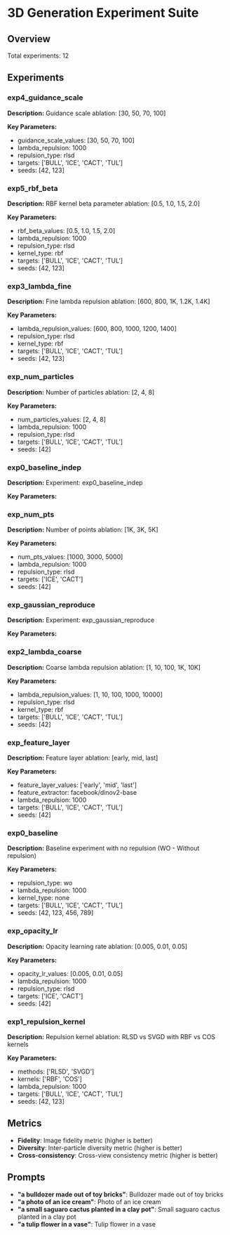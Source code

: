 # 3D Generation Experiment Suite

## Overview

Total experiments: 12

## Experiments

### exp4_guidance_scale
**Description:** Guidance scale ablation: [30, 50, 70, 100]

**Key Parameters:**
- guidance_scale_values: [30, 50, 70, 100]
- lambda_repulsion: 1000
- repulsion_type: rlsd
- targets: ['BULL', 'ICE', 'CACT', 'TUL']
- seeds: [42, 123]

### exp5_rbf_beta
**Description:** RBF kernel beta parameter ablation: [0.5, 1.0, 1.5, 2.0]

**Key Parameters:**
- rbf_beta_values: [0.5, 1.0, 1.5, 2.0]
- lambda_repulsion: 1000
- repulsion_type: rlsd
- kernel_type: rbf
- targets: ['BULL', 'ICE', 'CACT', 'TUL']
- seeds: [42, 123]

### exp3_lambda_fine
**Description:** Fine lambda repulsion ablation: [600, 800, 1K, 1.2K, 1.4K]

**Key Parameters:**
- lambda_repulsion_values: [600, 800, 1000, 1200, 1400]
- repulsion_type: rlsd
- kernel_type: rbf
- targets: ['BULL', 'ICE', 'CACT', 'TUL']
- seeds: [42, 123]

### exp_num_particles
**Description:** Number of particles ablation: [2, 4, 8]

**Key Parameters:**
- num_particles_values: [2, 4, 8]
- lambda_repulsion: 1000
- repulsion_type: rlsd
- targets: ['BULL', 'ICE', 'CACT', 'TUL']
- seeds: [42]

### exp0_baseline_indep
**Description:** Experiment: exp0_baseline_indep

**Key Parameters:**

### exp_num_pts
**Description:** Number of points ablation: [1K, 3K, 5K]

**Key Parameters:**
- num_pts_values: [1000, 3000, 5000]
- lambda_repulsion: 1000
- repulsion_type: rlsd
- targets: ['ICE', 'CACT']
- seeds: [42]

### exp_gaussian_reproduce
**Description:** Experiment: exp_gaussian_reproduce

**Key Parameters:**

### exp2_lambda_coarse
**Description:** Coarse lambda repulsion ablation: [1, 10, 100, 1K, 10K]

**Key Parameters:**
- lambda_repulsion_values: [1, 10, 100, 1000, 10000]
- repulsion_type: rlsd
- kernel_type: rbf
- targets: ['BULL', 'ICE', 'CACT', 'TUL']
- seeds: [42]

### exp_feature_layer
**Description:** Feature layer ablation: [early, mid, last]

**Key Parameters:**
- feature_layer_values: ['early', 'mid', 'last']
- feature_extractor: facebook/dinov2-base
- lambda_repulsion: 1000
- targets: ['BULL', 'ICE', 'CACT', 'TUL']
- seeds: [42]

### exp0_baseline
**Description:** Baseline experiment with no repulsion (WO - Without repulsion)

**Key Parameters:**
- repulsion_type: wo
- lambda_repulsion: 1000
- kernel_type: none
- targets: ['BULL', 'ICE', 'CACT', 'TUL']
- seeds: [42, 123, 456, 789]

### exp_opacity_lr
**Description:** Opacity learning rate ablation: [0.005, 0.01, 0.05]

**Key Parameters:**
- opacity_lr_values: [0.005, 0.01, 0.05]
- lambda_repulsion: 1000
- repulsion_type: rlsd
- targets: ['ICE', 'CACT']
- seeds: [42]

### exp1_repulsion_kernel
**Description:** Repulsion kernel ablation: RLSD vs SVGD with RBF vs COS kernels

**Key Parameters:**
- methods: ['RLSD', 'SVGD']
- kernels: ['RBF', 'COS']
- lambda_repulsion: 1000
- targets: ['BULL', 'ICE', 'CACT', 'TUL']
- seeds: [42, 123]

## Metrics

- **Fidelity**: Image fidelity metric (higher is better)
- **Diversity**: Inter-particle diversity metric (higher is better)
- **Cross-consistency**: Cross-view consistency metric (higher is better)

## Prompts

- **"a bulldozer made out of toy bricks"**: Bulldozer made out of toy bricks
- **"a photo of an ice cream"**: Photo of an ice cream
- **"a small saguaro cactus planted in a clay pot"**: Small saguaro cactus planted in a clay pot
- **"a tulip flower in a vase"**: Tulip flower in a vase
